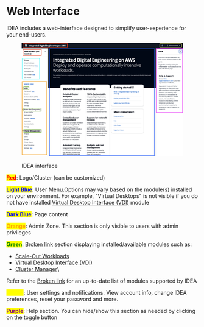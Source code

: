 # Web Interface

IDEA includes a web-interface designed to simplify user-experience for your end-users.

<figure><img src="../../.gitbook/assets/Screen Shot 2022-10-24 at 10.04.34 AM.png" alt=""><figcaption><p>IDEA interface</p></figcaption></figure>

<mark style="color:red;">**Red**</mark>: Logo/Cluster (can be customized)

<mark style="color:blue;">**Light Blue**</mark>: User Menu.Options may vary based on the module(s) installed on your environment. For example, "Virtual Desktops" is not visible if you do not have installed [Virtual Desktop Interface (VDI)](https://app.gitbook.com/o/ewXgnQpSEObr0Vh0WSOj/s/QthiamUzKn8KJLl0hYBf/ "mention") module

<mark style="color:blue;">**Dark Blue**</mark>: Page content

<mark style="color:orange;">**Orange**</mark>: Admin Zone. This section is only visible to users with admin privileges

<mark style="color:green;">**Green**</mark>: [Broken link](broken-reference "mention") section displaying installed/available modules such as:

* [Scale-Out Workloads](https://app.gitbook.com/o/ewXgnQpSEObr0Vh0WSOj/s/LGamNPuOYtjAP3GFfRJO/ "mention")
* [Virtual Desktop Interface (VDI)](https://app.gitbook.com/o/ewXgnQpSEObr0Vh0WSOj/s/QthiamUzKn8KJLl0hYBf/ "mention")
* [Cluster Manager](https://app.gitbook.com/o/ewXgnQpSEObr0Vh0WSOj/s/GtBrWw9T1qCJK2QCOTW2/ "mention")\


Refer to the [Broken link](broken-reference "mention") for an up-to-date list of modules supported by IDEA

<mark style="color:yellow;">**Yellow**</mark>: User settings and notifications. View account info, change IDEA preferences, reset your password and more.

<mark style="color:purple;">**Purple**</mark>: Help section. You can hide/show this section as needed by clicking on the toggle button
